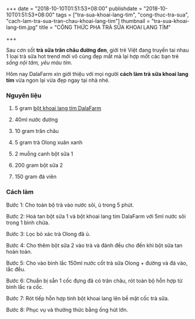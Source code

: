 +++
date = "2018-10-10T01:51:53+08:00"
publishdate = "2018-10-10T01:51:53+08:00"
tags = ["tra-sua-khoai-lang-tim", "cong-thuc-tra-sua", "cach-lam-tra-sua-tran-chau-khoai-lang-tim"]
thumbnail = "tra-sua-khoai-lang-tim.jpg"
title = "CÔNG THỨC PHA TRÀ SỮA KHOAI LANG TÍM"

+++

Sau cơn sốt **trà sữa trân châu đường đen**, giới trẻ Việt đang truyền tai nhau 1 loại trà sữa hot trend mới vô cùng đẹp mắt mà lại hợp mốt các bạn trẻ _sống nội tâm, yêu màu tím_.

Hôm nay DalaFarm xin giới thiệu với mọi người **cách làm trả sữa khoai lang tím** vừa ngon lại vừa đẹp ngay tại nhà nhé.

### Nguyên liệu

1. 5 gram [bột khoai lang tím DalaFarm](/san-pham/bột-khoai-lang-tím-50g/)

5. 40ml nước đường

6. 10 gram trân châu

7. 5 gram trà Olong xuân xanh

8. 2 muỗng canh bột sữa 1
   
9. 200 gram bột sữa 2

10. 150 gram đá viên

### Cách làm

Bước 1: Cho toàn bộ trà vào nước sôi, ủ trong 5 phút.

Bước 2: Hoà tan bột sữa 1 và bột khoai lang tím DalaFarm với 5ml nước sôi trong 1 bình chứa.

Bước 3: Lọc bỏ xác trà Olong đã ủ.

Bước 4: Cho thêm bột sữa 2 vào trà và đánh đều cho đến khi bột sữa tan hoàn toàn.

Bước 5: Cho vào bình lắc 150ml nước cốt trà sữa Olong + đường và đá vào, lắc đều.

Bước 6: Chuẩn bị sẵn 1 cốc đựng đã có trân châu, rót toàn bộ hỗn hợp từ bình lắc ra cốc.

Bước 7: Rót tiếp hỗn hợp tinh bột khoai lang lên bề mặt cốc trà sữa.

Bước 8: Phục vụ và thưởng thức bằng ống hút lớn.




